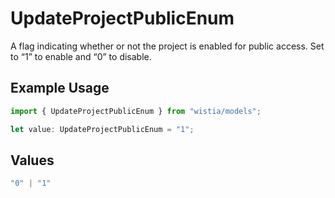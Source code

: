 # UpdateProjectPublicEnum

A flag indicating whether or not the project is enabled for public access. Set to “1” to enable and “0” to disable.

## Example Usage

```typescript
import { UpdateProjectPublicEnum } from "wistia/models";

let value: UpdateProjectPublicEnum = "1";
```

## Values

```typescript
"0" | "1"
```